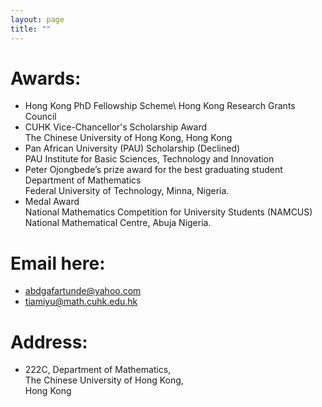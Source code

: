 ```yaml
---
layout: page
title: ""
---
```

# Awards:
- Hong Kong PhD Fellowship Scheme\ 
  Hong Kong Research Grants Council
- CUHK Vice-Chancellor's Scholarship Award\
  The Chinese University of Hong Kong, Hong Kong
- Pan African University (PAU) Scholarship (Declined)\
  PAU Institute for Basic Sciences, Technology and Innovation
- Peter Ojongbede’s prize award for the best graduating student\
  Department of Mathematics\
  Federal University of Technology, Minna, Nigeria.
- Medal Award\
  National Mathematics Competition for University Students (NAMCUS)\
  National Mathematical Centre, Abuja Nigeria.

# Email here: 
- abdgafartunde@yahoo.com
- tiamiyu@math.cuhk.edu.hk

# Address:
- 222C, Department of Mathematics, \
The Chinese University of Hong Kong,\
Hong Kong
